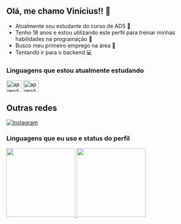 ## Olá, me chamo Vinícius!!  👋

- Atualmente sou estudante do curso de ADS 🙂
- Tenho 18 anos e estou utilizando este perfil para treinar minhas habilidades na programação 🫡
- Busco meu primeiro emprego na área 💪
- Tentando ir para o backend 💻 
  
### Linguagens que estou atualmente estudando
<div>
  <img align="center" alt="aprendendo-py" height="30" width="40" src="https://cdn.jsdelivr.net/gh/devicons/devicon/icons/python/python-original-wordmark.svg">
  <img align="center" alt="aprendendo-Unity" height="30" width="40" src="https://cdn.jsdelivr.net/gh/devicons/devicon/icons/java/java-original.svg" /> 

## Outras redes
[![Instagram](https://img.shields.io/badge/Instagram-E4405F?style=for-the-badge&logo=instagram&logoColor=white)](https://www.instagram.com/vinicius_charmoso/)
</div>

### Linguagens que eu uso e status do perfil
<div>
  <a href="https://github.com/ViniciusApBrito">
  <img height="180em" src="https://github-readme-stats.vercel.app/api?username=ViniciusApBrito&show_icons=true&theme=tokyonight&include_all_commits=true&count_private=true"/>
  <img height="180em" src="https://github-readme-stats.vercel.app/api/top-langs/?username=ViniciusApBrito&layout=compact&langs_count=16&theme=tokyonight"/>
</div>
